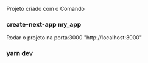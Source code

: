 Projeto criado com o Comando
### create-next-app my_app

Rodar o projeto na porta:3000  "http://localhost:3000"
### yarn dev